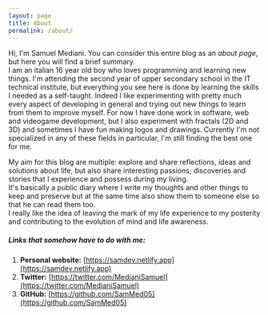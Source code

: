 ```yaml
---
layout: page
title: About
permalink: /about/
---
```


Hi, I'm Samuel Mediani. You can consider this entire blog as an *about page*, but here you will find a brief summary. <br>
I am an italian 16 year old boy who loves programming and learning new things.
I'm attending the second year of upper secondary school in the IT technical institute, but everything you see here is done by learning the skills I needed as a self-taught.
Indeed I like experimenting with pretty much every aspect of developing in general and trying out new things to learn from them to improve myself.
For now I have done work in software, web and videogame development, but I also experiment with fractals (2D and 3D) and sometimes I have fun making logos and drawings.
Currently I'm not specialized in any of these fields in particular, I'm still finding the best one for me. <br>

My aim for this blog are multiple: explore and share reflections, ideas and solutions about life, but also share interesting passions, discoveries and stories that I experience and possess during my living. <br>
It's basically a public diary where I write my thoughts and other things to keep and preserve but at the same time also show them to someone else so that he can read them too. <br>
I really like the idea of leaving the mark of my life experience to my posterity and contributing to the evolution of mind and life awareness.

##### Links that somehow have to do with me:
1. **Personal website:** [https://samdev.netlify.app](https://samdev.netlify.app)
2. **Twitter:** [https://twitter.com/MedianiSamuel](https://twitter.com/MedianiSamuel)
3. **GitHub:** [https://github.com/SamMed05](https://github.com/SamMed05)
